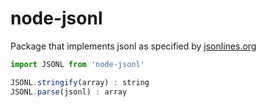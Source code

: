 # node-jsonl

Package that implements jsonl as specified by [jsonlines.org](https://jsonlines.org)

```js
import JSONL from 'node-jsonl'

JSONL.stringify(array) : string
JSONL.parse(jsonl) : array
```
